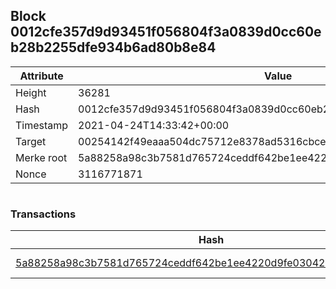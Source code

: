 ## Block 0012cfe357d9d93451f056804f3a0839d0cc60eb28b2255dfe934b6ad80b8e84

Attribute | Value
--- | ---
Height | 36281
Hash | 0012cfe357d9d93451f056804f3a0839d0cc60eb28b2255dfe934b6ad80b8e84
Timestamp | 2021-04-24T14:33:42+00:00
Target | 00254142f49eaaa504dc75712e8378ad5316cbcead634704b3734b6271167cc4
Merke root | 5a88258a98c3b7581d765724ceddf642be1ee4220d9fe030425d1a776ffe8a54
Nonce | 3116771871

```

```

### Transactions

Hash | Amount
--- | ---
[5a88258a98c3b7581d765724ceddf642be1ee4220d9fe030425d1a776ffe8a54](5a88258a98c3b7581d765724ceddf642be1ee4220d9fe030425d1a776ffe8a54.md) | 10.00000000 SKEPTI 
